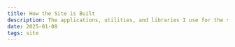 ```yaml
---
title: How the Site is Built
description: The applications, utilities, and libraries I use for the site
date: 2025-01-08
tags: site
---
```


